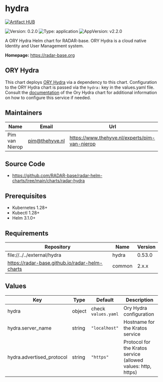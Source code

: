 

# hydra
[![Artifact HUB](https://img.shields.io/endpoint?url=https://artifacthub.io/badge/repository/hydra)](https://artifacthub.io/packages/helm/radar-base/hydra)

![Version: 0.2.0](https://img.shields.io/badge/Version-0.2.0-informational?style=flat-square) ![Type: application](https://img.shields.io/badge/Type-application-informational?style=flat-square) ![AppVersion: v2.2.0](https://img.shields.io/badge/AppVersion-v2.2.0-informational?style=flat-square)

A ORY Hydra Helm chart for RADAR-base. ORY Hydra is a cloud native Identity and User Management system.

**Homepage:** <https://radar-base.org>

## ORY Hydra

This chart deploys [ORY Hydra](https://www.ory.sh/hydra/) via a dependency to this chart. Configuration to the ORY Hydra chart is passed via the `hydra:` key in the values.yaml file.
Consult the [documentation](https://artifacthub.io/packages/helm/ory/hydra) of the Ory Hydra chart for additional information on how to configure this service if needed.

## Maintainers

| Name | Email | Url |
| ---- | ------ | --- |
| Pim van Nierop | <pim@thehyve.nl> | <https://www.thehyve.nl/experts/pim-van-nierop> |

## Source Code

* <https://github.com/RADAR-base/radar-helm-charts/tree/main/charts/radar-hydra>

## Prerequisites
* Kubernetes 1.28+
* Kubectl 1.28+
* Helm 3.1.0+

## Requirements

| Repository | Name | Version |
|------------|------|---------|
| file://../../external/hydra | hydra | 0.53.0 |
| https://radar-base.github.io/radar-helm-charts | common | 2.x.x |

## Values

| Key | Type | Default | Description |
|-----|------|---------|-------------|
| hydra | object | check `values.yaml` | Ory Hydra configuration |
| hydra.server_name | string | `"localhost"` | Hostname for the Kratos service |
| hydra.advertised_protocol | string | `"https"` | Protocol for the Kratos service (allowed values: http, https) |
